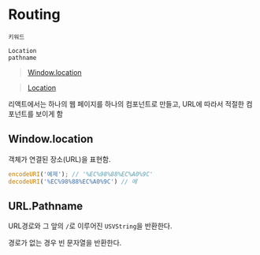 # Routing

```
키워드

Location
pathname
```

> [Window.location](https://developer.mozilla.org/ko/docs/Web/API/Window/location)

> [Location](https://developer.mozilla.org/ko/docs/Web/API/Location)

리액트에서는 하나의 웹 페이지를 하나의 컴포넌트로 만들고, URL에 따라서 적절한 컴포넌트를 보이게 함

## Window.location

객체가 연결된 장소(URL)을 표현함.

```javascript
encodeURI('예제'); // '%EC%98%88%EC%A0%9C'
decodeURI('%EC%98%88%EC%A0%9C') // 예
```

## URL.Pathname

URL경로와 그 앞의 `/`로 이루어진 `USVString`을 반환한다.

경로가 없는 경우 빈 문자열을 반환한다.
